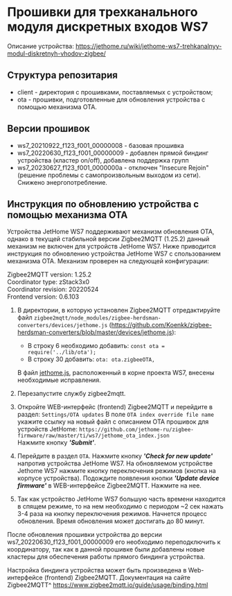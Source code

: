 # Прошивки для трехканального модуля дискретных входов WS7

Описание устройства: https://jethome.ru/wiki/jethome-ws7-trehkanalnyy-modul-diskretnyh-vhodov-zigbee/

## Структура репозитария

  * client - директория с прошивками, поставляемых с устройством;
  * ota - прошивки, подготовленные для обновления устройства с помощью механизма OTA.

## Версии прошивок
  
  * ws7_20210922_f123_f001_00000008 - базовая прошивка
  * ws7_20220630_f123_f001_00000009 - добавлен прямой биндинг устройства (кластер on/off), добавлена поддержка групп
  * ws7_20230627_f123_f001_0000000a - отключен "Insecure Rejoin" (решение проблемы с самопроизвольным выходом из сети). Снижено энергопотребление.   
  
## Инструкция по обновлению устройства с помощью механизма OTA

Устройства JetHome WS7 поддерживают механизм обновления OTA, однако в текущей стабильной версии Zigbee2MQTT (1.25.2) данный механизм не включен для устройств JetHome WS7. Ниже приводится инструкция по обновлению устройства JetHome WS7 с спользованием механизма OTA. Механизм проверен на следующей конфигурации:

Zigbee2MQTT version: 1.25.2  
Coordinator type: zStack3x0  
Coordinator revision: 20220524  
Frontend version: 0.6.103

1. В директории, в которую установлен Zigbee2MQTT отредактируйте файл `zigbee2mqtt/node_modules/zigbee-herdsman-converters/devices/jethome.js` (https://github.com/Koenkk/zigbee-herdsman-converters/blob/master/devices/jethome.js):

    * В строку 6 необходимо добавить: `const ota = require('../lib/ota');`
    * В строку 30 добавить: `ota: ota.zigbeeOTA,`
   
   В файл [jethome.js](https://github.com/jethome-ru/zigbee-firmware/blob/master/ti/ws7/jethome.js), расположенный в корне проекта WS7, внесены необходимые исправления. 

2. Перезапустите службу zigbee2mqtt.

3. Откройте WEB-интерфейс (frontend) Zigbee2MQTT и перейдите в раздел: `Settings/OTA updates` 
  В поле `OTA index override file name` укажите ссылку на новый файл с описанием OTA прошивок для устройств JetHome: `https://github.com/jethome-ru/zigbee-firmware/raw/master/ti/ws7/jethome_ota_index.json`  
  Нажмите кнопку ***'Submit'***.

4. Перейдите в раздел `OTA`. Нажмите кнопку ***'Check for new update'*** напротив устройства JetHome WS7. На обновляемом устройстве Jethome WS7 нажмите кнопку переключения режимов (кнопка на корпусе устройства). Подождите появления кнопки ***'Update device firmware'*** в WEB-интерфейсе Zigbee2MQTT. Нажмите на нее. 

5. Так как устройство JetHome WS7 большую часть времени находится в спящем режиме, то на нем необходимо с периодом ~2 сек нажать 3-4 раза на кнопку переключения режимов. Начнется процесс обновления. Время обновления может достигать до 80 минут. 

После обновления прошивки устройства до версии ws7_20220630_f123_f001_00000009 его необходимо переподключить к координатору, так как в данной прошивке были добавлены новые кластеры для обеспечения работы прямого биндинга устройства.

Настройка биндинга устройства может быть произведена в Web-интерфейсе (frontend) Zigbee2MQTT. Документация на сайте Zigbee2MQTT^ https://www.zigbee2mqtt.io/guide/usage/binding.html
